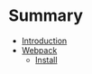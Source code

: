 # Summary

* [Introduction](README.md)
* [Webpack](Web/webpack.md)
  * [Install](Web/webpack/install.md)

